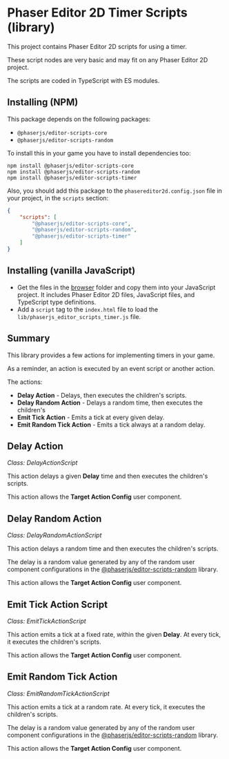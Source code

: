 # Phaser Editor 2D Timer Scripts (library)

This project contains Phaser Editor 2D scripts for using a timer.

These script nodes are very basic and may fit on any Phaser Editor 2D project.

The scripts are coded in TypeScript with ES modules.

## Installing (NPM)

This package depends on the following packages:

- `@phaserjs/editor-scripts-core`
- `@phaserjs/editor-scripts-random`

To install this in your game you have to install dependencies too:

```
npm install @phaserjs/editor-scripts-core
npm install @phaserjs/editor-scripts-random
npm install @phaserjs/editor-scripts-timer
```

Also, you should add this package to the `phasereditor2d.config.json` file in your project, in the `scripts` section:

```json
{
    "scripts": [
        "@phaserjs/editor-scripts-core",
        "@phaserjs/editor-scripts-random",
        "@phaserjs/editor-scripts-timer"
    ]
}
```

## Installing (vanilla JavaScript)

* Get the files in the [browser](./browser/) folder and copy them into your JavaScript project. It includes Phaser Editor 2D files, JavaScript files, and TypeScript type definitions.
* Add a `script` tag to the `index.html` file to load the `lib/phaserjs_editor_scripts_timer.js` file.

## Summary

This library provides a few actions for implementing timers in your game. 

As a reminder, an action is executed by an event script or another action.

The actions:

* **Delay Action** - Delays, then executes the children's scripts.
* **Delay Random Action** - Delays a random time, then executes the children's
* **Emit Tick Action** - Emits a tick at every given delay.
* **Emit Random Tick Action** - Emits a tick always at a random delay.

## Delay Action

*Class: DelayActionScript*

This action delays a given **Delay** time and then executes the children's scripts.

This action allows the **Target Action Config** user component.

## Delay Random Action

*Class: DelayRandomActionScript*

This action delays a random time and then executes the children's scripts.

The delay is a random value generated by any of the random user component configurations in the [@phaserjs/editor-scripts-random](https://github.com/PhaserEditor2D/phasereditor2d-scripts-random) library.


This action allows the **Target Action Config** user component.

## Emit Tick Action Script

*Class: EmitTickActionScript*

This action emits a tick at a fixed rate, within the given **Delay**. At every tick, it executes the children's scripts.

This action allows the **Target Action Config** user component.

## Emit Random Tick Action

*Class: EmitRandomTickActionScript*

This action emits a tick at a random rate. At every tick, it executes the children's scripts.

The delay is a random value generated by any of the random user component configurations in the [@phaserjs/editor-scripts-random](https://github.com/PhaserEditor2D/phasereditor2d-scripts-random) library.

This action allows the **Target Action Config** user component.